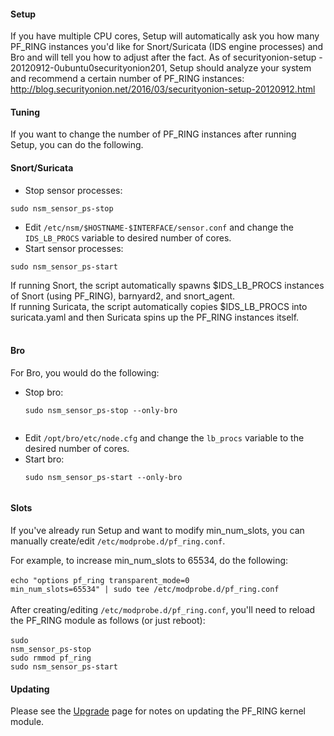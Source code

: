 #### Setup ####

If you have multiple CPU cores, Setup will automatically ask you how many PF\_RING instances you'd like for Snort/Suricata (IDS engine processes) and Bro and will tell you how to adjust after the fact.  As of securityonion-setup - 20120912-0ubuntu0securityonion201, Setup should analyze your system and recommend a certain number of PF_RING instances:  
http://blog.securityonion.net/2016/03/securityonion-setup-20120912.html

#### Tuning

If you want to change the number of PF\_RING instances after running Setup, you can do the following.

#### Snort/Suricata

  * Stop sensor processes:
```
sudo nsm_sensor_ps-stop
```
  * Edit `/etc/nsm/$HOSTNAME-$INTERFACE/sensor.conf` and change the `IDS_LB_PROCS` variable to desired number of cores.
  * Start sensor processes:
```
sudo nsm_sensor_ps-start
```

If running Snort, the script automatically spawns $IDS\_LB\_PROCS instances
of Snort (using PF\_RING), barnyard2, and snort\_agent.<br>
If running Suricata, the script automatically copies $IDS_LB_PROCS into<br>
suricata.yaml and then Suricata spins up the PF_RING instances itself.<br>
<br>
#### Bro
For Bro, you would do the following:<br>
<ul><li>Stop bro:<br>
<pre><code>sudo nsm_sensor_ps-stop --only-bro<br>
</code></pre>
</li><li>Edit <code>/opt/bro/etc/node.cfg</code> and change the <code>lb_procs</code> variable to the desired number of cores.<br>
</li><li>Start bro:<br>
<pre><code>sudo nsm_sensor_ps-start --only-bro<br>
</code></pre></li></ul>

#### Slots
If you've already run Setup and want to modify min_num_slots, you can manually create/edit <code>/etc/modprobe.d/pf_ring.conf</code>.  

For example, to increase min_num_slots to 65534, do the following:<br><br>
<code>echo "options pf_ring transparent_mode=0 min_num_slots=65534" | sudo tee /etc/modprobe.d/pf_ring.conf</code>
<br><br>After creating/editing <code>/etc/modprobe.d/pf_ring.conf</code>, you'll need to reload the PF_RING module as follows (or just reboot):<br><br>
<code>sudo nsm_sensor_ps-stop</code><br>
<code>sudo rmmod pf_ring</code><br>
<code>sudo nsm_sensor_ps-start</code>

#### Updating
Please see the [Upgrade](Upgrade) page for notes on updating the PF_RING kernel module.
